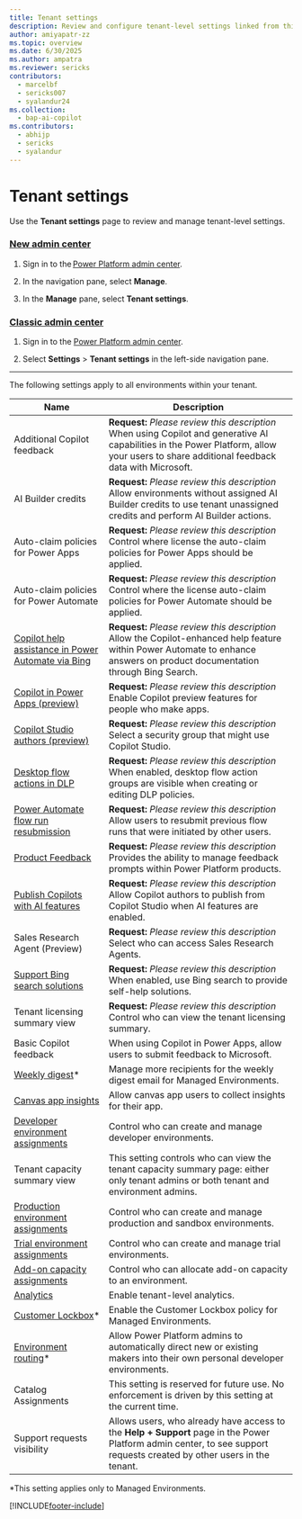 ```yaml
---
title: Tenant settings
description: Review and configure tenant-level settings linked from this page.
author: amiyapatr-zz
ms.topic: overview
ms.date: 6/30/2025
ms.author: ampatra
ms.reviewer: sericks
contributors:
  - marcelbf
  - sericks007
  - syalandur24
ms.collection: 
  - bap-ai-copilot
ms.contributors:
  - abhijp
  - sericks
  - syalandur    
---
```


# Tenant settings

Use the **Tenant settings** page to review and manage tenant-level settings.

### [New admin center](#tab/new)

1. Sign in to the [Power Platform admin center](https://admin.powerplatform.microsoft.com/).

1. In the navigation pane, select **Manage**.

1. In the **Manage** pane, select **Tenant settings**.

### [Classic admin center](#tab/classic)

1. Sign in to the [Power Platform admin center](https://admin.powerplatform.microsoft.com/).

2. Select **Settings** > **Tenant settings** in the left-side navigation pane.

---

The following settings apply to all environments within your tenant.

|Name  |Description  |
|---------|---------|
|Additional Copilot feedback | **Request:** *Please review this description* </br> When using Copilot and generative Al capabilities in the Power Platform, allow your users to share additional feedback data with Microsoft.|
|AI Builder credits |**Request:** *Please review this description* </br> Allow environments without assigned AI Builder credits to use tenant unassigned credits and perform AI Builder actions.|
|Auto-claim policies for Power Apps|**Request:** *Please review this description* </br> Control where license the auto-claim policies for Power Apps should be applied.|
|Auto-claim policies for Power Automate|**Request:** *Please review this description* </br> Control where the license auto-claim policies for Power Automate should be applied.|
|[Copilot help assistance in Power Automate via Bing](/power-automate/desktop-flows/copilot-in-power-automate-for-desktop)| **Request:** *Please review this description* </br> Allow the Copilot-enhanced help feature within Power Automate to enhance answers on product documentation through Bing Search.|
|[Copilot in Power Apps (preview)](/power-apps/maker/canvas-apps/ai-overview)|**Request:** *Please review this description* </br> Enable Copilot preview features for people who make apps. |
|[Copilot Studio authors (preview)](/microsoft-copilot-studio/billing-licensing)|**Request:** *Please review this description* </br> Select a security group that might use Copilot Studio.|
|[Desktop flow actions in DLP](/power-automate/prevent-data-loss#data-loss-prevention-for-desktop-flows-preview)|**Request:** *Please review this description* </br> When enabled, desktop flow action groups are visible when creating or editing DLP policies.|
|[Power Automate flow run resubmission](/power-automate/how-tos-bulk-resubmit#resubmit-flow-runs)|**Request:** *Please review this description* </br> Allow users to resubmit previous flow runs that were initiated by other users. |
|[Product Feedback](/power-platform/admin/list-tenantsettings)|**Request:** *Please review this description* </br> Provides the ability to manage feedback prompts within Power Platform products. |
|[Publish Copilots with AI features](/microsoft-copilot-studio/security-and-governance)|**Request:** *Please review this description* </br> Allow Copilot authors to publish from Copilot Studio when AI features are enabled.|
|Sales Research Agent (Preview)|**Request:** *Please review this description* </br> Select who can access Sales Research Agents.|
|[Support Bing search solutions](/power-platform/admin/tenant-settings)|**Request:** *Please review this description* </br> When enabled, use Bing search to provide self-help solutions. |
|Tenant licensing summary view| **Request:** *Please review this description* </br> Control who can view the tenant licensing summary.|
|Basic Copilot feedback | When using Copilot in Power Apps, allow users to submit feedback to Microsoft. |
|[Weekly digest](managed-environment-usage-insights.md)*     | Manage more recipients for the weekly digest email for Managed Environments.        |
|[Canvas app insights](/power-apps/maker/canvas-apps/application-insights) | Allow canvas app users to collect insights for their app. |
|[Developer environment assignments](control-environment-creation.md)   | Control who can create and manage developer environments.  |
| Tenant capacity summary view | This setting controls who can view the tenant capacity summary page: either only tenant admins or both tenant and environment admins. |
|[Production environment assignments](control-environment-creation.md)   | Control who can create and manage production and sandbox environments.        |
|[Trial environment assignments](control-environment-creation.md)       | Control who can create and manage trial environments.        |
|[Add-on capacity assignments](capacity-add-on.md#control-who-can-allocate-add-on-capacity)    | Control who can allocate add-on capacity to an environment.        |
|[Analytics](tenant-level-analytics.md)   | Enable tenant-level analytics.        |
|[Customer Lockbox](about-lockbox.md#enable-the-lockbox-policy)*   | Enable the Customer Lockbox policy for Managed Environments.        |
| [Environment routing](default-environment-routing.md)* | Allow Power Platform admins to automatically direct new or existing makers into their own personal developer environments. |
| Catalog Assignments  | This setting is reserved for future use. No enforcement is driven by this setting at the current time.       |
| Support requests visibility | Allows users, who already have access to the **Help + Support** page in the Power Platform admin center, to see support requests created by other users in the tenant.  |

*This setting applies only to Managed Environments.

[!INCLUDE[footer-include](../includes/footer-banner.md)]
